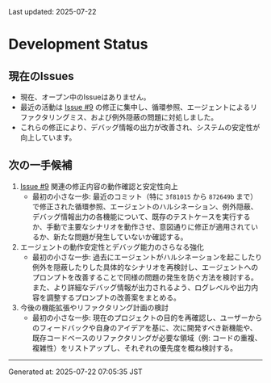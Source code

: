 Last updated: 2025-07-22

# Development Status

## 現在のIssues
- 現在、オープン中のIssueはありません。
- 最近の活動は [Issue #9](issue-notes/9.md) の修正に集中し、循環参照、エージェントによるリファクタリングミス、および例外隠蔽の問題に対処しました。
- これらの修正により、デバッグ情報の出力が改善され、システムの安定性が向上しています。

## 次の一手候補
1. [Issue #9](issue-notes/9.md) 関連の修正内容の動作確認と安定性向上
   - 最初の小さな一歩: 最近のコミット（特に `3f81015` から `872649b` まで）で修正された循環参照、エージェントのハルシネーション、例外隠蔽、デバッグ情報出力の各機能について、既存のテストケースを実行するか、手動で主要なシナリオを動作させ、意図通りに修正が適用されているか、新たな問題が発生していないか確認する。
2. エージェントの動作安定性とデバッグ能力のさらなる強化
   - 最初の小さな一歩: 過去にエージェントがハルシネーションを起こしたり例外を隠蔽したりした具体的なシナリオを再検討し、エージェントへのプロンプトを改善することで同様の問題の発生を防ぐ方法を検討する。また、より詳細なデバッグ情報が出力されるよう、ログレベルや出力内容を調整するプロンプトの改善案をまとめる。
3. 今後の機能拡張やリファクタリング計画の検討
   - 最初の小さな一歩: 現在のプロジェクトの目的を再確認し、ユーザーからのフィードバックや自身のアイデアを基に、次に開発すべき新機能や、既存コードベースのリファクタリングが必要な領域（例: コードの重複、複雑性）をリストアップし、それぞれの優先度を概ね検討する。

---
Generated at: 2025-07-22 07:05:35 JST
